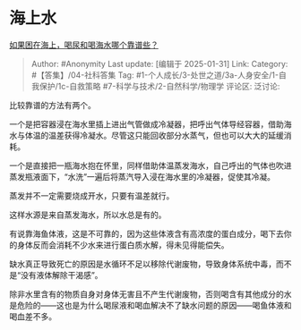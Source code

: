 # 海上水
[如果困在海上，喝尿和喝海水哪个靠谱些？](https://www.zhihu.com/question/21405766/answer/89975124126)

> Author: #Anonymity
> Last update: [编辑于 2025-01-31]
> Link:
> Category: #【答集】/04-社科答集 
> Tag: #1-个人成长/3-处世之道/3a-人身安全/1-自我保护/1c-自救策略 #7-科学与技术/2-自然科学/物理学 
> 评论区:
> 泛讨论:

比较靠谱的方法有两个。

一个是把容器浸在海水里插上进出气管做成冷凝器，把呼出气体导经容器，借助海水与体温的温差获得冷凝水。尽管这只能回收部分水蒸气，但也可以大大的延缓消耗。

一个是直接把一瓶海水抱在怀里，同样借助体温蒸发海水，自己呼出的气体也吹进蒸发瓶液面下，“水洗”一遍后将蒸汽导入浸在海水里的冷凝器，促使其冷凝。

蒸发并不一定需要烧成开水，只要有温差就行。

这样水源是来自蒸发海水，所以水总是有的。

有说靠海鱼体液，这是不可靠的，因为这些体液含有高浓度的蛋白成分，喝下去你的身体反而会消耗不少水来进行蛋白质水解，得未见得能偿失。

缺水真正导致死亡的原因是水循环不足以移除代谢废物，导致身体系统中毒，而不是“没有液体解除干渴感”。

除非水里含有的物质自身对身体无害且不产生代谢废物，否则喝含有其他成分的水是危险的——这也是为什么喝尿液和喝血解决不了缺水问题的原因——喝鱼体液和喝血差不多。
